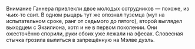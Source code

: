 Внимание Ганнера привлекли двое молодых сотрудников — похоже, из чьих-то свит. В одном рыцарь тут же опознал туземца (мут на испытательном сроке, ранг от седьмого до пятого), второй выглядел выходцем с Экзилиона, хотя и не в первом поколении. Они ожесточённо спорили, руки обоих уже лежали на эфесах. Словесная стычка грозила вылиться в запрещённую на Мэлве дуэль.
